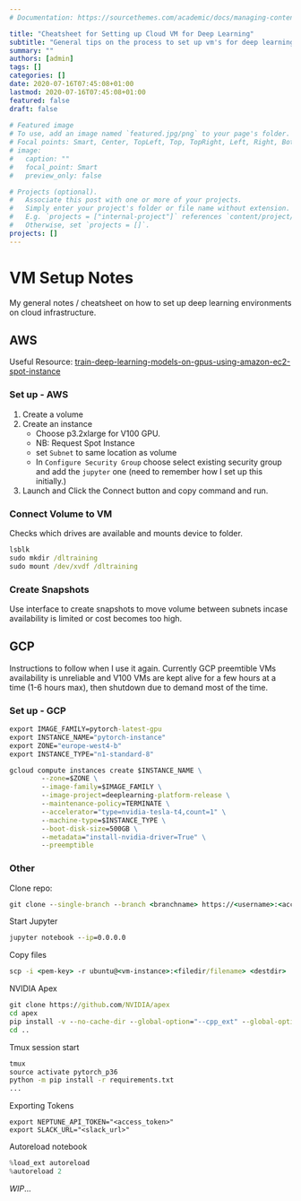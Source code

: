 ```yaml
---
# Documentation: https://sourcethemes.com/academic/docs/managing-content/

title: "Cheatsheet for Setting up Cloud VM for Deep Learning"
subtitle: "General tips on the process to set up vm's for deep learning"
summary: ""
authors: [admin]
tags: []
categories: []
date: 2020-07-16T07:45:08+01:00
lastmod: 2020-07-16T07:45:08+01:00
featured: false
draft: false
 
# Featured image
# To use, add an image named `featured.jpg/png` to your page's folder.
# Focal points: Smart, Center, TopLeft, Top, TopRight, Left, Right, BottomLeft, Bottom, BottomRight.
# image:
#   caption: ""
#   focal_point: Smart
#   preview_only: false

# Projects (optional).
#   Associate this post with one or more of your projects.
#   Simply enter your project's folder or file name without extension.
#   E.g. `projects = ["internal-project"]` references `content/project/deep-learning/index.md`.
#   Otherwise, set `projects = []`.
projects: []
---
```


# VM Setup Notes

My general notes / cheatsheet on how to set up deep learning environments on cloud infrastructure.

## AWS

Useful Resource: [train-deep-learning-models-on-gpus-using-amazon-ec2-spot-instance](https://aws.amazon.com/blogs/machine-learning/train-deep-learning-models-on-gpus-using-amazon-ec2-spot-instances/)

### Set up - AWS

1. Create a volume
2. Create an instance
    - Choose p3.2xlarge for V100 GPU.
    - NB: Request Spot Instance
    - set `Subnet` to same location as volume
    - In `Configure Security Group` choose select existing security group and add the `jupyter` one (need to remember how I set up this initially.)
3. Launch and Click the Connect button and copy command and run.

### Connect Volume to VM

Checks which drives are available and mounts device to folder.
```cmd
lsblk
sudo mkdir /dltraining
sudo mount /dev/xvdf /dltraining
```

### Create Snapshots

Use interface to create snapshots to move volume between subnets incase availability is limited or cost becomes too high.

## GCP

Instructions to follow when I use it again. Currently GCP preemtible VMs availability is unreliable and V100 VMs are kept alive for a few hours at a time (1-6 hours max), then shutdown due to demand most of the time.

### Set up - GCP

```cmd
export IMAGE_FAMILY=pytorch-latest-gpu
export INSTANCE_NAME="pytorch-instance"
export ZONE="europe-west4-b"
export INSTANCE_TYPE="n1-standard-8"

gcloud compute instances create $INSTANCE_NAME \
        --zone=$ZONE \
        --image-family=$IMAGE_FAMILY \
        --image-project=deeplearning-platform-release \
        --maintenance-policy=TERMINATE \
        --accelerator="type=nvidia-tesla-t4,count=1" \
        --machine-type=$INSTANCE_TYPE \
        --boot-disk-size=500GB \
        --metadata="install-nvidia-driver=True" \
        --preemptible
```

### Other

Clone repo:

```cmd
git clone --single-branch --branch <branchname> https://<username>:<access-code>@github.com/<username>/<repo>.git
```

Start Jupyter

```cmd
jupyter notebook --ip=0.0.0.0
```

Copy files
```cmd
scp -i <pem-key> -r ubuntu@<vm-instance>:<filedir/filename> <destdir>
```

NVIDIA Apex

```cmd
git clone https://github.com/NVIDIA/apex
cd apex
pip install -v --no-cache-dir --global-option="--cpp_ext" --global-option="--cuda_ext" ./
cd ..
```

Tmux session start

```cmd
tmux
source activate pytorch_p36
python -m pip install -r requirements.txt
...
```

Exporting Tokens

```
export NEPTUNE_API_TOKEN="<access_token>"
export SLACK_URL="<slack_url>"
```

Autoreload notebook

```python
%load_ext autoreload
%autoreload 2
```

*WIP*...
